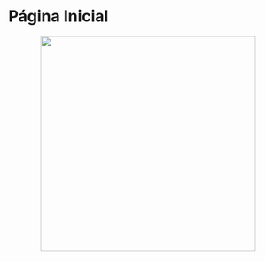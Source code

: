 # Página Inicial
<center>
<a href=https://portal.ifrn.edu.br/><img src="https://ead.ifrn.edu.br/ajuda/wp-content/uploads/2022/07/IFRN-Horizontal-Transparente-1.png" href="https://portal.ifrn.edu.br/" width="388px" heigth="37px"></a>



</center>

